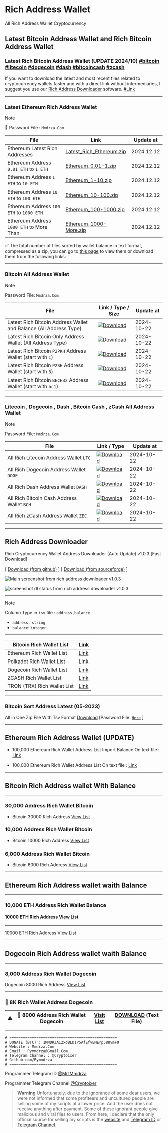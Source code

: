 
# Rich Address Wallet
All Rich Address Wallet Cryptocurrency


## Latest Bitcoin Address Wallet and Rich Bitcoin Address Wallet


### Latest Rich Bitcoin Address Wallet (UPDATE 2024/10) [#bitcoin](https://github.com/Pymmdrza/Rich-Address-Wallet#bitcoin-all-address-wallet 'download Latest All Rich Bitcoin Address Wallet') [#litecoin](https://github.com/Pymmdrza/Rich-Address-Wallet#litecoin--dogecoin--dash--bitcoin-cash--zcash-all-address-wallet 'download Latest All Rich litecoin Address Wallet') [#dogecoin](https://github.com/Pymmdrza/Rich-Address-Wallet#litecoin--dogecoin--dash--bitcoin-cash--zcash-all-address-wallet 'download Latest All Rich Dogecoin Address Wallet') [#dash](https://github.com/Pymmdrza/Rich-Address-Wallet#litecoin--dogecoin--dash--bitcoin-cash--zcash-all-address-wallet 'download Latest All Rich DASH Address Wallet') [#bitcoincash](https://github.com/Pymmdrza/Rich-Address-Wallet#litecoin--dogecoin--dash--bitcoin-cash--zcash-all-address-wallet 'download Latest All Rich Bitcoin Cash Address Wallet') [#zcash](https://github.com/Pymmdrza/Rich-Address-Wallet#litecoin--dogecoin--dash--bitcoin-cash--zcash-all-address-wallet 'Download Latest All Rich ZCASH Address Wallet')

If you want to download the latest and most recent files related to cryptocurrency wallets faster and with a direct link without intermediaries, I suggest you use our [Rich Address Downloader](https://github.com/Pymmdrza/Rich-Address-Wallet#rich-address-downloader) software. [#Link](https://github.com/Pymmdrza/Rich-Address-Wallet#rich-address-downloader)

---

### Latest Ethereum Rich Address Wallet


>[!NOTE]
>🔐 Password File : `Mmdrza.Com`

| File                                     | Link                                                                                                  | Update at  | 
|------------------------------------------|-------------------------------------------------------------------------------------------------------|------------|
| Ethereum Latest Rich Addresses           | [Latest_Rich_Ethereum.zip](https://mega.nz/file/uFMzEJjb#OHThDrc3HAKkJxudPDpmNbPsYZE8wMp5e44sCxbyveo) | 2024.12.12 |
| Ethereum Address `0.01 ETH` to `1 ETH`   | [Ethereum_0.01-1.zip](https://mega.nz/file/PdVBVboL#i5vS6aGKep46haXsFu-b1WpeX0t0W2MJdu0_Rk4tdPE)      | 2024.12.12 |
| Ethereum Address `1 ETH` to `10 ETH`     | [Ethereum_1-10.zip](https://mega.nz/file/zVFxGBZR#uctmb6M6eW5j0iiFk9qPkyYpcUX5H9urbUBVV4Y3e4A)        | 2024.12.12 |
| Ethereum Address `10 ETH` to `100 ETH`   | [Ethereum_10-100.zip](https://mega.nz/file/XJExjJSR#kFYQc5ZNyUtKMZuyKYw4kzhR_XAC_edoZowoKWwCWhQ)      | 2024.12.12 |
| Ethereum Address `100 ETH` to `1000 ETH` | [Ethereum_100-1000.zip](https://mega.nz/file/TYkG3BwR#eBxBc-AhPmo7cAnj8LYBeIdrS_Hh6U021V-_AAddFyI)    | 2024.12.12 |
| Ethereum Address `1000 ETH` to More Than | [Ethereum_1000-More.zip](https://mega.nz/file/mIE0VZzC#H0633-2GlqiZAY0hbm0AMuIQBuU22UTmNHkipnIaWsM)   | 2024.12.12 |

✅ The total number of files sorted by wallet balance in text format, compressed as a zip, you can go to [this page](https://github.com/Pymmdrza/Rich-Address-Wallet/tree/main/ETHEREUM/2024 'Ethereum Rich Addresses Files') to view them or download them from the following links:

---

### Bitcoin All Address Wallet

>[!NOTE]
>Password File: `Mmdrza.Com`

| File                                                              | Link / Type / Size                                                                                                                                                                                                      | Update at  | 
|-------------------------------------------------------------------|-------------------------------------------------------------------------------------------------------------------------------------------------------------------------------------------------------------------------|------------|
| Latest Rich Bitcoin Address Wallet and Balance (All Address Type) | [![Download](https://img.shields.io/badge/Download_.tsv.gz-685MB-37A5CC?style=plastic)](https://mega.nz/file/7dE32ZiJ#cmjTVUMSD9MDdTQAYuZcumm7Uv_yoDV2QAopXYjxqmw 'Latest All Rich Bitcoin Address Wallet and Balance') | 2024-10-22 |
| Latest Rich Bitcoin Only Address Wallet (All Address Type)        | [![Download](https://img.shields.io/badge/Download_.zip-343MB-37A5CC?style=plastic)](https://mega.nz/file/vcNVWTrY#tN46VCqekvfDrkhohw0FOlj-aIuXsgEc6STHJzzEHms 'Latest All Rich Bitcoin Address Wallet and Balance')    | 2024-10-22 |
| Latest Rich Bitcoin `P2PKH` Address Wallet (start with `1`)       | [![Download](https://img.shields.io/badge/Download_.zip-91MB-37A5CC?style=plastic)](https://mega.nz/file/KFtlhAjZ#hBqXf32krexEWiTExuKikvfKAyKwfbhLqeARMopfbkw 'Latest Rich Bitcoin P2PKH Address Wallet')               | 2024-10-22 |
| Latest Rich Bitcoin `P2SH` Address Wallet (start with `3`)        | [![Download](https://img.shields.io/badge/Download_.zip-59MB-37A5CC?style=plastic)](https://mega.nz/file/WUtQwLwC#zYL3ujY4M3VGMvdr2jAnhICeCW6DpQ45T_gPsXg4qLw 'Latest Rich Bitcoin P2SH Address Wallet')                | 2024-10-22 |
| Latest Rich Bitcoin `BECH32` Address Wallet (start with `bc1`)    | [![Download](https://img.shields.io/badge/Download_.zip-181MB-37A5CC?style=plastic)](https://mega.nz/file/2JMGVTLQ#HiOwCI_Ci18-akhIrSkrB60sIsxGXKF3Dpc5EdvvbPs 'Latest Rich Bitcoin BECH32 Address Wallet')             | 2024-10-22 |

---

### Litecoin , Dogecoin , Dash , Bitcoin Cash , zCash All Address Wallet

>[!NOTE]
>Password File: `Mmdrza.Com`

| File                                       | Link / Type                                                                                                                                                                                              | Update at  |
|--------------------------------------------|----------------------------------------------------------------------------------------------------------------------------------------------------------------------------------------------------------|------------|
| All Rich Litecoin Address Wallet `LTC`     | [![Download](https://img.shields.io/badge/Download_.zip-79MB-37A5CC?style=plastic)](https://mega.nz/file/7dE32ZiJ#cmjTVUMSD9MDdTQAYuZcumm7Uv_yoDV2QAopXYjxqmw 'Latest Rich Litecoin Address Wallet')     | 2024-10-22 |
| All Rich Dogecoin Address Wallet `DOGE`    | [![Download](https://img.shields.io/badge/Download_.zip-54MB-37A5CC?style=plastic)](https://mega.nz/file/PU0RkQxZ#F8b9o5RW1a2OQhrF9ws5jjCBuKsnfJYHhDwU9b2wkSc 'Latest Rich Dogecoin Address Wallet')     | 2024-10-22 |
| All Rich Dash Address Wallet `DASH`        | [![Download](https://img.shields.io/badge/Download_.zip-118KB-37A5CC?style=plastic)](https://mega.nz/file/fQsBTbYI#NB-ZWGVWZnHenuxRPvTzmpkBb15nSziITq2OnCKcViw 'Latest Rich Dash Address Wallet')        | 2024-10-22 |
| All Rich Bitcoin Cash Address Wallet `BCH` | [![Download](https://img.shields.io/badge/Download_.zip-99MB-37A5CC?style=plastic)](https://mega.nz/file/TFdghRxJ#S_mK0q0F1cvaYIWF67VwA1X94-h-qx7o4VncNL__658 'Latest Rich Bitcoin Cash Address Wallet') | 2024-10-22 |
| All Rich zCash Address Wallet `ZEC`        | [![Download](https://img.shields.io/badge/Download_.zip-36KB-37A5CC?style=plastic)](https://mega.nz/file/vBU1gAZS#opY3SDmp506H3Ef06oWPkhesvILZamdyo4LGMgE7dv4 'Latest Rich ZCASH Address Wallet')        | 2024-10-22 |


---

## Rich Address Downloader

Rich Cryptocurrency Wallet Address Downloader (Auto Update) v1.0.3 [Fast Download]

[ [Download (from github)](https://github.com/Pymmdrza/RichAddressDownloader 'rich address downloader software for download automatic update rich wallet cryptocurrency') ] [ [Download (from sourceforge)](https://sourceforge.net/projects/rich-address-downloader/files/ 'Download Rich Address Downloader from sourceforge') ]


![Main screenshot from rich address downloader v1.0.3](https://raw.githubusercontent.com/Pymmdrza/RichAddressDownloader/main/img/Screenshot-main.webp 'Main screenshot from rich address downloader v1.0.3')



![screenshot dl status from rich address downloader v1.0.3](https://raw.githubusercontent.com/Pymmdrza/RichAddressDownloader/main/img/Screenshot-dl-status.webp 'screenshot dl status from rich address downloader v1.0.3')

---

>[!NOTE]
> Column Type in `tsv` file : `address,balance`
> - `address` : `string`
> - `balance`: `integer`

---

| Bitcoin Rich Wallet List | [Link](https://github.com/Pymmdrza/Rich-Address-Wallet/tree/main/Bitcoin) |
| ------------------------ | ---- |
| Ethereum Rich Wallet List | [Link](https://github.com/Pymmdrza/Rich-Address-Wallet/tree/main/ETHEREUM 'Ethereum (ETH) Rich Wallet List Address') |
| Polkadot Rich Wallet List | [Link](https://github.com/Pymmdrza/Rich-Address-Wallet/tree/main/DOT 'Polkadot (DOT) Rich Wallet List Address') |
| Dogecoin Rich Wallet List | [Link](https://github.com/Pymmdrza/Rich-Address-Wallet/blob/main/7999_RichAddressDoge.txt 'Dogecoin Rich Wallet List Address') |
| ZCASH Rich Wallet List | [Link](https://github.com/Pymmdrza/Rich-Address-Wallet/tree/main/ZCASH 'ZCASH Rich Wallet List Address') |
| TRON (TRX) Rich Wallet List | [Link](https://github.com/Pymmdrza/Rich-Address-Wallet/tree/main/TRON 'Tron (trx) Rich Wallet List Address') |

---

### Bitcoin Sort Address Latest (05-2023)
All in One Zip File With Tsv Format [Download](https://github.com/Pymmdrza/Rich-Address-Wallet/releases/tag/BTC_Sort 'Sort Bitcoin All Address Wallet 2023') 
[Password File: [`Here`](https://github.com/Pymmdrza/Rich-Address-Wallet/releases/tag/BTC_Sort) ]

---
## Ethereum Rich Address Wallet (UPDATE)
- 100,000 Ethereum Rich Wallet Address List Import Balance On text file : [Link](https://github.com/Pymmdrza/Rich-Address-Wallet/blob/main/ETHEREUM/EthRich_Bal.txt)

- 100,000 Ethereum Rich Wallet Address List On text file : [Link](https://github.com/Pymmdrza/Rich-Address-Wallet/blob/main/ETHEREUM/EthRich.txt)

----
## Bitcoin Rich Address wallet With Balance
----

### 30,000 Address Rich Wallet Bitcoin

- Bitcoin 30000 Rich Address [View List](https://github.com/Pymmdrza/Rich-Address-Wallet/blob/main/30000BTCRichWalletAdd.txt)

### 10,000 Address Rich Wallet Bitcoin

- Bitcoin 10000 Rich Address [View List](https://github.com/Pymmdrza/Rich-Address-Wallet/blob/main/10000_RichAddressBitcoin.md)

### 6,000 Address Rich Wallet Bitcoin

- Bitcoin 6000 Rich Address [View List](https://github.com/Pymmdrza/Rich-Address-Wallet/blob/main/6000_RichAddressBitcoin.md)

----

## Ethereum Rich Address wallet waith Balance

----

### 10,000 ETH Address Rich Wallet Balance

#### 10000 ETH Rich Address [View List](https://github.com/Pymmdrza/Rich-Address-Wallet/blob/main/10000ETHRichAddress.md)

----

10000 ETH Rich Address [View List](https://github.com/Pymmdrza/Rich-Address-Wallet/blob/main/10000ETHRichAddress.md)

----

## Dogecoin Rich Address wallet waith Balance

----

### 8,000 Address Rich Wallet Dogecoin

Dogecoin 8000 Rich Address [View List](https://github.com/Pymmdrza/Rich-Address-Wallet/blob/main/8K_RichAddressDoge.md)
 
----

### 💎 8K Rich Wallet Address Dogecoin

| ⚠️ | 🔐 **8000** Address Rich Wallet Dogecoin | [Visit List](https://github.com/Pymmdrza/Rich-Address-Wallet/blob/main/8K_RichAddressDoge.md) | [DOWNLOAD](https://github.com/Pymmdrza/Rich-Address-Wallet/blob/main/7999_RichAddressDoge.txt) (Text File)|
| ----- | ------ | -------- | ----------------------------- |

----
```
# ================================================
# DONATE (BTC) : 1MMDRZA12xdBLD1P5AfEfvEMErp588vmF9
# Website : Mmdrza.Com
# Email : Pymmdrza@Gmail.Com
# Telegram Channel : @Cryptoixer
# Github.com/Pymmdrza
# ================================================
```
Programmer Telegram ID [@Mr1Mmdrza](https://t.me/mr1mmdrza)

Programmer Telegram Channel [@Cryptoixer](https://t.me/Cryptoixer)

> **Warning**
> Unfortunately, due to the ignorance of some dear users, we were not informed that some profiteers and uncultured people are selling some of my scripts at a lower price. And the user does not receive anything after payment. Some of these ignorant people give malicious and viral files to users. From here, I declare that the only official source for selling my scripts is the [website](https://mmdrza.com) and [Telegram ID](https://t.me/mr1mmdrza) or [Telegram Channel](https://t.me/Cryptoixer).
